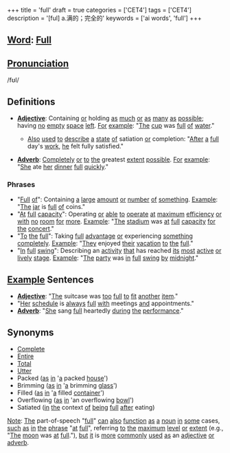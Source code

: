 +++
title = 'full'
draft = true
categories = ['CET4']
tags = ['CET4']
description = '[ful] a.满的；完全的'
keywords = ['ai words', 'full']
+++

## [Word](/post/word/): [Full](/post/full/)

## [Pronunciation](/post/pronunciation/)
/fʊl/

## Definitions
- **[Adjective](/post/adjective/)**: Containing [or](/post/or/) holding [as](/post/as/) [much](/post/much/) [or](/post/or/) [as](/post/as/) [many](/post/many/) [as](/post/as/) [possible](/post/possible/); having [no](/post/no/) [empty](/post/empty/) [space](/post/space/) [left](/post/left/). [For](/post/for/) [example](/post/example/): "[The](/post/the/) [cup](/post/cup/) was [full](/post/full/) [of](/post/of/) [water](/post/water/)."
  - [Also](/post/also/) [used](/post/used/) [to](/post/to/) [describe](/post/describe/) [a](/post/a/) [state](/post/state/) [of](/post/of/) satiation [or](/post/or/) completion: "[After](/post/after/) [a](/post/a/) [full](/post/full/) day's [work](/post/work/), [he](/post/he/) felt fully satisfied."
  
- **[Adverb](/post/adverb/)**: [Completely](/post/completely/) [or](/post/or/) [to](/post/to/) [the](/post/the/) greatest [extent](/post/extent/) [possible](/post/possible/). [For](/post/for/) [example](/post/example/): "[She](/post/she/) ate [her](/post/her/) [dinner](/post/dinner/) [full](/post/full/) [quickly](/post/quickly/)."

### Phrases
- "[Full](/post/full/) [of](/post/of/)": Containing [a](/post/a/) [large](/post/large/) [amount](/post/amount/) [or](/post/or/) [number](/post/number/) [of](/post/of/) [something](/post/something/). [Example](/post/example/): "[The](/post/the/) [jar](/post/jar/) is [full](/post/full/) [of](/post/of/) coins."
- "[At](/post/at/) [full](/post/full/) [capacity](/post/capacity/)": Operating [or](/post/or/) [able](/post/able/) [to](/post/to/) [operate](/post/operate/) [at](/post/at/) [maximum](/post/maximum/) [efficiency](/post/efficiency/) [or](/post/or/) [with](/post/with/) [no](/post/no/) [room](/post/room/) [for](/post/for/) [more](/post/more/). [Example](/post/example/): "[The](/post/the/) [stadium](/post/stadium/) was [at](/post/at/) [full](/post/full/) [capacity](/post/capacity/) [for](/post/for/) [the](/post/the/) [concert](/post/concert/)."
- "[To](/post/to/) [the](/post/the/) [full](/post/full/)": Taking [full](/post/full/) [advantage](/post/advantage/) [or](/post/or/) experiencing [something](/post/something/) [completely](/post/completely/). [Example](/post/example/): "[They](/post/they/) enjoyed [their](/post/their/) [vacation](/post/vacation/) [to](/post/to/) [the](/post/the/) [full](/post/full/)."
- "[In](/post/in/) [full](/post/full/) [swing](/post/swing/)": Describing an [activity](/post/activity/) [that](/post/that/) has reached [its](/post/its/) [most](/post/most/) [active](/post/active/) [or](/post/or/) [lively](/post/lively/) [stage](/post/stage/). [Example](/post/example/): "[The](/post/the/) [party](/post/party/) was [in](/post/in/) [full](/post/full/) [swing](/post/swing/) [by](/post/by/) [midnight](/post/midnight/)."

## [Example](/post/example/) Sentences
- **[Adjective](/post/adjective/)**: "[The](/post/the/) suitcase was [too](/post/too/) [full](/post/full/) [to](/post/to/) [fit](/post/fit/) [another](/post/another/) [item](/post/item/)."
- "[Her](/post/her/) [schedule](/post/schedule/) is [always](/post/always/) [full](/post/full/) [with](/post/with/) meetings [and](/post/and/) appointments."
- **[Adverb](/post/adverb/)**: "[She](/post/she/) sang [full](/post/full/) heartedly [during](/post/during/) [the](/post/the/) [performance](/post/performance/)."

## Synonyms
- [Complete](/post/complete/)
- [Entire](/post/entire/)
- [Total](/post/total/)
- [Utter](/post/utter/)
- Packed ([as](/post/as/) [in](/post/in/) '[a](/post/a/) packed [house](/post/house/)')
- Brimming ([as](/post/as/) [in](/post/in/) '[a](/post/a/) brimming [glass](/post/glass/)')
- Filled ([as](/post/as/) [in](/post/in/) '[a](/post/a/) filled [container](/post/container/)') 
- Overflowing ([as](/post/as/) [in](/post/in/) 'an overflowing [bowl](/post/bowl/)')
- Satiated ([in](/post/in/) [the](/post/the/) context [of](/post/of/) [being](/post/being/) [full](/post/full/) [after](/post/after/) eating) 

[Note](/post/note/): [The](/post/the/) part-of-speech "[full](/post/full/)" [can](/post/can/) [also](/post/also/) [function](/post/function/) [as](/post/as/) [a](/post/a/) [noun](/post/noun/) [in](/post/in/) [some](/post/some/) cases, [such](/post/such/) [as](/post/as/) [in](/post/in/) [the](/post/the/) [phrase](/post/phrase/) "[at](/post/at/) [full](/post/full/)", referring [to](/post/to/) [the](/post/the/) [maximum](/post/maximum/) [level](/post/level/) [or](/post/or/) [extent](/post/extent/) (e.g., "[The](/post/the/) [moon](/post/moon/) was [at](/post/at/) [full](/post/full/)."), [but](/post/but/) [it](/post/it/) is [more](/post/more/) [commonly](/post/commonly/) [used](/post/used/) [as](/post/as/) an [adjective](/post/adjective/) [or](/post/or/) [adverb](/post/adverb/).
